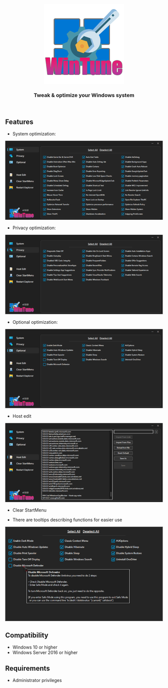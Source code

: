 <p align=center>
  <a href="https://github.com/tranht17/WinTune">
    <img src="Img/Logo.png" width=256/>
  </a>
</p>

<h3 align=center>Tweak & optimize your Windows system</h3>
<br>

## Features

- System optimization:

![](Img/1.png)
	
- Privacy optimization:

 ![](Img/2.png)

- Optional optimization:

![](Img/3.png)

- Host edit

![](Img/4.png)

- Clear StartMenu

- There are tooltips describing functions for easier use

![](Img/5.png)

## Compatibility

- Windows 10 or higher
- Windows Server 2016 or higher

## Requirements

- Administrator privileges
